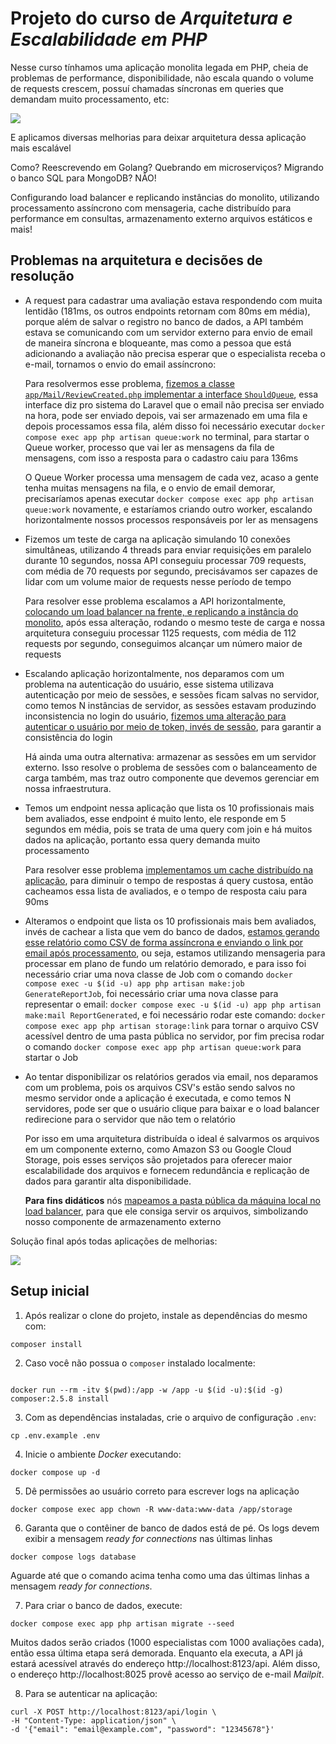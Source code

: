 # Projeto do curso de _Arquitetura e Escalabilidade em PHP_

Nesse curso tínhamos uma aplicação monolita legada em PHP, cheia de problemas de performance, disponibilidade, não
escala quando o volume de requests crescem, possuí chamadas síncronas em queries que demandam muito processamento, etc:

<img src="./assets/legacy.webp">

E aplicamos diversas melhorias para deixar arquitetura dessa aplicação mais escalável

Como? Reescrevendo em Golang? Quebrando em microserviços? Migrando o banco SQL para MongoDB? NÃO!

Configurando load balancer e replicando instâncias do monolito, utilizando processamento assíncrono com mensageria, 
cache distribuído para performance em consultas, armazenamento externo arquivos estáticos e mais!

## Problemas na arquitetura e decisões de resolução

- A request para cadastrar uma avaliação estava respondendo com muita lentidão (181ms, os outros 
endpoints retornam com 80ms em média), porque além de salvar o registro no banco de dados, a API também estava se 
comunicando com um servidor externo para envio de email de maneira síncrona e bloqueante,
mas como a pessoa que está adicionando a avaliação não precisa esperar que o especialista receba o e-mail, tornamos o
envio do email assíncrono:
    
    Para resolvermos esse problema, [fizemos a classe `app/Mail/ReviewCreated.php` implementar a interface `ShouldQueue`](https://github.com/DeveloperArthur/arquitetura-escalabilidade-com-php/commit/a3d594d6939f47592857ad2c0bb72968d76b681f), essa 
interface diz pro sistema do Laravel que o email não precisa ser enviado na hora, pode ser enviado depois, vai ser 
armazenado em uma fila e depois processamos essa fila, além disso foi necessário executar 
`docker compose exec app php artisan queue:work` no terminal, para startar o Queue worker, processo que vai ler as 
mensagens da fila de mensagens, com isso a resposta para o cadastro caiu para 136ms
    
    O Queue Worker processa uma mensagem de cada vez, acaso a gente tenha muitas mensagens na fila, e o envio de email 
demorar, precisaríamos apenas executar `docker compose exec app php artisan queue:work` novamente, e estaríamos criando 
outro worker, escalando horizontalmente nossos processos responsáveis por ler as mensagens
  
- Fizemos um teste de carga na aplicação simulando 10 conexões simultâneas, utilizando 4 threads para enviar 
requisições em paralelo durante 10 segundos, nossa API conseguiu processar 709 requests, com média de 70 requests por 
segundo, precisávamos ser capazes de lidar com um volume maior de requests nesse período de tempo
    
    Para resolver esse problema escalamos a API horizontalmente, [colocando um load balancer na frente, e 
replicando a instância do monolito](https://github.com/DeveloperArthur/arquitetura-escalabilidade-com-php/commit/280ee6544f8c360d247143c983e3ec9f7ca2c765), após essa alteração, rodando o mesmo teste de carga e nossa arquitetura
conseguiu processar 1125 requests, com média de 112 requests por segundo, conseguimos alcançar um número maior de requests

- Escalando aplicação horizontalmente, nos deparamos com um problema na autenticação do usuário, esse sistema 
utilizava autenticação por meio de sessões, e sessões ficam salvas no servidor, como temos N instâncias de servidor, 
as sessões estavam produzindo inconsistencia no login do usuário, [fizemos uma alteração para autenticar o usuário por
meio de token, invés de sessão](https://github.com/DeveloperArthur/arquitetura-escalabilidade-com-php/commit/2dbbeed413c0fc999896ce7aaf8210cc0686a820), para garantir a consistência do login

  Há ainda uma outra alternativa: armazenar as sessões em um servidor externo. Isso resolve o problema de sessões com o 
balanceamento de carga também, mas traz outro componente que devemos gerenciar em nossa infraestrutura.

- Temos um endpoint nessa aplicação que lista os 10 profissionais mais bem avaliados, esse endpoint é muito lento,
ele responde em 5 segundos em média, pois se trata de uma query com join e há muitos dados na aplicação, portanto
essa query demanda muito processamento

    Para resolver esse problema [implementamos um cache distribuído na aplicação](https://github.com/DeveloperArthur/arquitetura-escalabilidade-com-php/commit/5aee43ee2b0c01ecf1bdabf34d14fe9d3f04b20b), para diminuir o tempo de respostas 
á query custosa, então cacheamos essa lista de avaliados, e o tempo de resposta caiu para 90ms

- Alteramos o endpoint que lista os 10 profissionais mais bem avaliados, invés de cachear a lista que vem do banco de 
dados, [estamos gerando esse relatório como CSV de forma assíncrona e enviando o link por email após processamento](https://github.com/DeveloperArthur/arquitetura-escalabilidade-com-php/commit/abd0361f3fbef78130c56e85e1d8dafa344504c1), 
ou seja, estamos utilizando mensageria para processar em plano de fundo um relatório demorado, e para isso foi necessário 
criar uma nova classe de Job com o comando `docker compose exec -u $(id -u) app php artisan make:job GenerateReportJob`,
foi necessário criar uma nova classe para representar o email: `docker compose exec -u $(id -u) app php artisan make:mail ReportGenerated`,
e foi necessário rodar este comando: `docker compose exec app php artisan storage:link` para tornar o arquivo CSV acessível
dentro de uma pasta pública no servidor, por fim precisa rodar o comando `docker compose exec app php artisan queue:work`
para startar o Job

- Ao tentar disponibilizar os relatórios gerados via email, nos deparamos com um problema, pois os arquivos CSV's estão
sendo salvos no mesmo servidor onde a aplicação é executada, e como temos N servidores, pode ser que o usuário clique 
para baixar e o load balancer redirecione para o servidor que não tem o relatório

    Por isso em uma arquitetura 
distribuída o ideal é salvarmos os arquivos em um componente externo, como Amazon S3 ou Google Cloud Storage, pois esses
serviços são projetados para oferecer maior escalabilidade dos arquivos e fornecem redundância e replicação de dados 
para garantir alta disponibilidade.

  **Para fins didáticos** nós [mapeamos a pasta pública da máquina local no load
  balancer](https://github.com/DeveloperArthur/arquitetura-escalabilidade-com-php/commit/28c8e5bb60bd058fca20f0fc2b3bbae92b5c0c60), para que ele consiga servir os arquivos, simbolizando nosso componente de armazenamento externo


Solução final após todas aplicações de melhorias:

<img src="./assets/after.webp">

## Setup inicial

1. Após realizar o clone do projeto, instale as dependências do mesmo com:
```shell
composer install
```

2. Caso você não possua o `composer` instalado localmente:
```shell

docker run --rm -itv $(pwd):/app -w /app -u $(id -u):$(id -g) composer:2.5.8 install
```

3. Com as dependências instaladas, crie o arquivo de configuração `.env`:
```shell
cp .env.example .env
```

4. Inicie o ambiente _Docker_ executando:
```shell
docker compose up -d
```

5. Dê permissões ao usuário correto para escrever logs na aplicação
```shell
docker compose exec app chown -R www-data:www-data /app/storage
```

6. Garanta que o contêiner de banco de dados está de pé. Os logs devem exibir a mensagem _ready for connections_ nas últimas linhas
```shell
docker compose logs database
``` 
Aguarde até que o comando acima tenha como uma das últimas linhas a mensagem _ready for connections_.

7. Para criar o banco de dados, execute:
```shell
docker compose exec app php artisan migrate --seed
```

Muitos dados serão criados (1000 especialistas com 1000 avaliações cada), então essa última etapa será demorada. Enquanto ela executa, a API já estará acessível através do endereço http://localhost:8123/api. Além disso, o endereço http://localhost:8025 provê acesso ao serviço de e-mail _Mailpit_.

8. Para se autenticar na aplicação:
```shell
curl -X POST http://localhost:8123/api/login \
-H "Content-Type: application/json" \
-d '{"email": "email@example.com", "password": "12345678"}'
```
